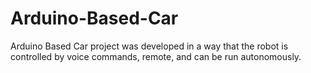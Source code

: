 # Arduino-Based-Car
Arduino Based Car project was developed in a way that the robot is controlled by voice commands, remote, and can be run autonomously.
